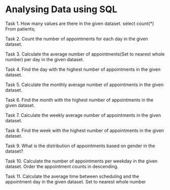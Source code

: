 # Analysing Data using SQL


Task 1. How many values are there in the given dataset.
  select count(*) 
  From patients;

Task 2. Count the number of appointments for each day in the given dataset.


Task 3. Calculate the average number of appointments(Set to nearest whole number) per day in the given dataset.


Task 4. Find the day with the highest number of appointments in the given dataset.


Task 5. Calculate the monthly average number of appointments in the given dataset.


Task 6. Find the month with the highest number of appointments in the given dataset.


Task 7. Calculate the weekly average number of appointments in the given dataset.


Task 8. Find the week with the highest number of appointments in the given dataset.


Task 9. What is the distribution of appointments based on gender in the dataset?


Task 10. Calculate the number of appointments per weekday in the given dataset. Order the appointment counts in descending.


Task 11. Calculate the average time between scheduling and the appointment day in the given dataset. Set to nearest whole number


